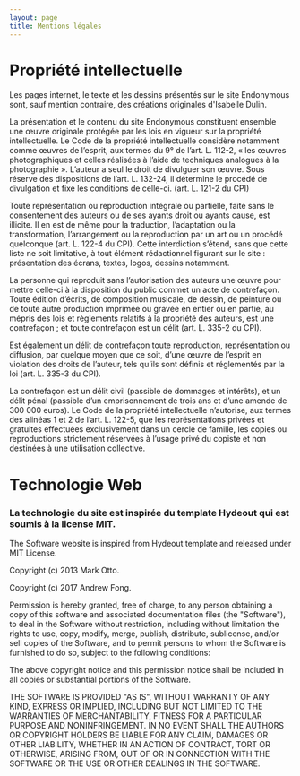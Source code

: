 ```yaml
---
layout: page
title: Mentions légales
---
```


# Propriété intellectuelle
Les pages internet, le texte et les dessins présentés sur le site Endonymous sont, sauf mention contraire, des créations originales d'Isabelle Dulin.

La présentation et le contenu du site Endonymous constituent ensemble une œuvre originale protégée par les lois en vigueur sur la propriété intellectuelle. Le Code de la propriété intellectuelle considère notamment comme œuvres de l’esprit, aux termes du 9° de l’art. L. 112-2, « les œuvres photographiques et celles réalisées à l’aide de techniques analogues à la photographie ». L’auteur a seul le droit de divulguer son œuvre. Sous réserve des dispositions de l’art. L. 132-24, il détermine le procédé de divulgation et fixe les conditions de celle-ci. (art. L. 121-2 du CPI)

Toute représentation ou reproduction intégrale ou partielle, faite sans le consentement des auteurs ou de ses ayants droit ou ayants cause, est illicite. Il en est de même pour la traduction, l’adaptation ou la transformation, l’arrangement ou la reproduction par un art ou un procédé quelconque (art. L. 122-4 du CPI). Cette interdiction s’étend, sans que cette liste ne soit limitative, à tout élément rédactionnel figurant sur le site : présentation des écrans, textes, logos, dessins notamment.

La personne qui reproduit sans l’autorisation des auteurs une œuvre pour mettre celle-ci à la disposition du public commet un acte de contrefaçon. Toute édition d’écrits, de composition musicale, de dessin, de peinture ou de toute autre production imprimée ou gravée en entier ou en partie, au mépris des lois et règlements relatifs à la propriété des auteurs, est une contrefaçon ; et toute contrefaçon est un délit (art. L. 335-2 du CPI).

Est également un délit de contrefaçon toute reproduction, représentation ou diffusion, par quelque moyen que ce soit, d’une œuvre de l’esprit en violation des droits de l’auteur, tels qu’ils sont définis et réglementés par la loi (art. L. 335-3 du CPI).

La contrefaçon est un délit civil (passible de dommages et intérêts), et un délit pénal (passible d’un emprisonnement de trois ans et d’une amende de 300 000 euros). Le Code de la propriété intellectuelle n’autorise, aux termes des alinéas 1 et 2 de l’art. L. 122-5, que les représentations privées et gratuites effectuées exclusivement dans un cercle de famille, les copies ou reproductions strictement réservées à l’usage privé du copiste et non destinées à une utilisation collective.

# Technologie Web

### La technologie du site est inspirée du template Hydeout qui est soumis à la license MIT.

The Software website is inspired from Hydeout template and released under MIT License.

Copyright (c) 2013 Mark Otto.

Copyright (c) 2017 Andrew Fong.

Permission is hereby granted, free of charge, to any person obtaining a copy of this software and associated documentation files (the "Software"), to deal in the Software without restriction, including without limitation the rights to use, copy, modify, merge, publish, distribute, sublicense, and/or sell copies of the Software, and to permit persons to whom the Software is furnished to do so, subject to the following conditions:

The above copyright notice and this permission notice shall be included in all copies or substantial portions of the Software.

THE SOFTWARE IS PROVIDED "AS IS", WITHOUT WARRANTY OF ANY KIND, EXPRESS OR IMPLIED, INCLUDING BUT NOT LIMITED TO THE WARRANTIES OF MERCHANTABILITY, FITNESS FOR A PARTICULAR PURPOSE AND NONINFRINGEMENT. IN NO EVENT SHALL THE AUTHORS OR COPYRIGHT HOLDERS BE LIABLE FOR ANY CLAIM, DAMAGES OR OTHER LIABILITY, WHETHER IN AN ACTION OF CONTRACT, TORT OR OTHERWISE, ARISING FROM, OUT OF OR IN CONNECTION WITH THE SOFTWARE OR THE USE OR OTHER DEALINGS IN THE SOFTWARE.

